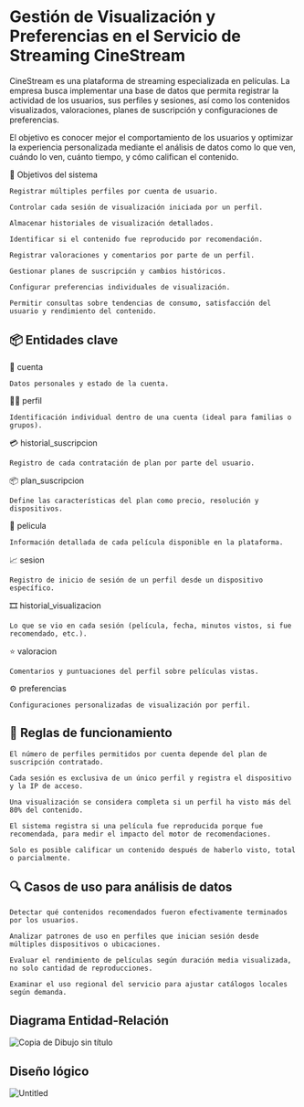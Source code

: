 # Gestión de Visualización y Preferencias en el Servicio de Streaming CineStream

CineStream es una plataforma de streaming especializada en películas. La empresa busca implementar una base de datos que permita registrar la actividad de los usuarios, sus perfiles y sesiones, así como los contenidos visualizados, valoraciones, planes de suscripción y configuraciones de preferencias.

El objetivo es conocer mejor el comportamiento de los usuarios y optimizar la experiencia personalizada mediante el análisis de datos como lo que ven, cuándo lo ven, cuánto tiempo, y cómo califican el contenido.

🎯 Objetivos del sistema

    Registrar múltiples perfiles por cuenta de usuario.

    Controlar cada sesión de visualización iniciada por un perfil.

    Almacenar historiales de visualización detallados.

    Identificar si el contenido fue reproducido por recomendación.

    Registrar valoraciones y comentarios por parte de un perfil.

    Gestionar planes de suscripción y cambios históricos.

    Configurar preferencias individuales de visualización.

    Permitir consultas sobre tendencias de consumo, satisfacción del usuario y rendimiento del contenido.

## 📦 Entidades clave

👤 cuenta

    Datos personales y estado de la cuenta.

🧑‍💻 perfil

    Identificación individual dentro de una cuenta (ideal para familias o grupos).

💳 historial_suscripcion

    Registro de cada contratación de plan por parte del usuario.

📦 plan_suscripcion

    Define las características del plan como precio, resolución y dispositivos.

🎥 pelicula

    Información detallada de cada película disponible en la plataforma.

📈 sesion

    Registro de inicio de sesión de un perfil desde un dispositivo específico.

🎞️ historial_visualizacion

    Lo que se vio en cada sesión (película, fecha, minutos vistos, si fue recomendado, etc.).

⭐ valoracion

    Comentarios y puntuaciones del perfil sobre películas vistas.

⚙️ preferencias

    Configuraciones personalizadas de visualización por perfil.

## 📘 Reglas de funcionamiento

    El número de perfiles permitidos por cuenta depende del plan de suscripción contratado.

    Cada sesión es exclusiva de un único perfil y registra el dispositivo y la IP de acceso.

    Una visualización se considera completa si un perfil ha visto más del 80% del contenido.

    El sistema registra si una película fue reproducida porque fue recomendada, para medir el impacto del motor de recomendaciones.

    Solo es posible calificar un contenido después de haberlo visto, total o parcialmente.

## 🔍 Casos de uso para análisis de datos

    Detectar qué contenidos recomendados fueron efectivamente terminados por los usuarios.

    Analizar patrones de uso en perfiles que inician sesión desde múltiples dispositivos o ubicaciones.

    Evaluar el rendimiento de películas según duración media visualizada, no solo cantidad de reproducciones.

    Examinar el uso regional del servicio para ajustar catálogos locales según demanda.

## Diagrama Entidad-Relación
![Copia de Dibujo sin título](https://github.com/user-attachments/assets/53e2b671-63eb-4a02-87ca-c57c6dc4bfc4)

## Diseño lógico
![Untitled](https://github.com/user-attachments/assets/491ecbb0-eeb8-41b7-9160-81d73e83ea8d)

